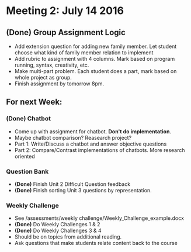 # Meeting 2: July 14 2016

## **(Done)** Group Assignment Logic
* Add extension question for adding new family member. Let student choose what kind of family member relation to implement
* Add rubric to assignment with 4 columns. Mark based on program running, syntax, creativity, etc.
* Make multi-part problem. Each student does a part, mark based on whole project as group.
* Finish assignment by tomorrow 8pm.

## For next Week:

### **(Done)** Chatbot
* Come up with assignment for chatbot. **Don't do implementation**.
* Maybe chatbot comparison? Reasearch project?
* Part 1: Write/Discuss a chatbot and answer objective questions
* Part 2: Compare/Contrast implementations of chatbots. More research oriented

### Question Bank
* **(Done)** Finish Unit 2 Difficult Question feedback
* **(Done)** Finish sorting Unit 3 questions by representation.

### Weekly Challenge
* See /assessments/weekly challenge/Weekly_Challenge_example.docx
* **(Done)** Do Weekly Challenges 1 & 2
* **(Done)** Do Weekly Challenges 3 & 4
* Should be on topics from additional reading.
* Ask questions that make students relate content back to the course
